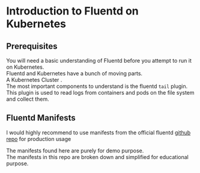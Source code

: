 # Introduction to Fluentd on Kubernetes
## Prerequisites 
You will need a basic understanding of Fluentd before you attempt to run it on Kubernetes.<br/> 
Fluentd and Kubernetes have a bunch of moving parts.<br/> 
A Kubernetes Cluster .<br/>
The most important components to understand is the fluentd `tail` plugin. <br/>
This plugin is used to read logs from containers and pods on the file system and collect them.


## Fluentd Manifests

I would highly recommend to use manifests from the official fluentd [github repo](https://github.com/fluent/fluentd-kubernetes-daemonset) for production usage <br/>

The manifests found here are purely for demo purpose. <br/>
The manifests in this repo are broken down and simplified for educational purpose. </br>
<br/>


